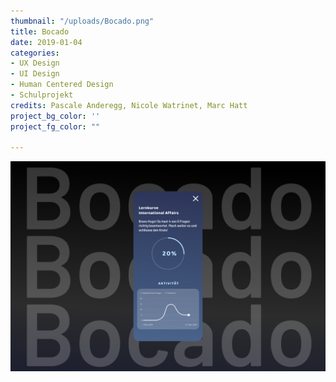 ```yaml
---
thumbnail: "/uploads/Bocado.png"
title: Bocado
date: 2019-01-04
categories:
- UX Design
- UI Design
- Human Centered Design
- Schulprojekt
credits: Pascale Anderegg, Nicole Watrinet, Marc Hatt
project_bg_color: ''
project_fg_color: ""

---
```

![](/uploads/Bocado.png)


#